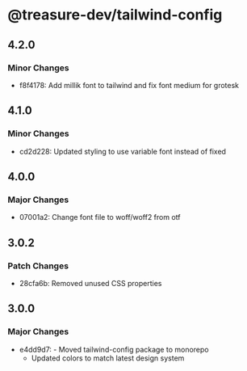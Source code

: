 # @treasure-dev/tailwind-config

## 4.2.0

### Minor Changes

- f8f4178: Add millik font to tailwind and fix font medium for grotesk

## 4.1.0

### Minor Changes

- cd2d228: Updated styling to use variable font instead of fixed

## 4.0.0

### Major Changes

- 07001a2: Change font file to woff/woff2 from otf

## 3.0.2

### Patch Changes

- 28cfa6b: Removed unused CSS properties

## 3.0.0

### Major Changes

- e4dd9d7: - Moved tailwind-config package to monorepo
  - Updated colors to match latest design system
